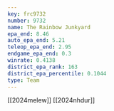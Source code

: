 ```yaml
---
key: frc9732
number: 9732
name: The Rainbow Junkyard
epa_end: 8.46
auto_epa_end: 5.21
teleop_epa_end: 2.95
endgame_epa_end: 0.3
winrate: 0.4138
district_epa_rank: 163
district_epa_percentile: 0.1044
type: Team
---
```

[[2024melew]]
[[2024nhdur]]
